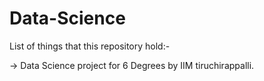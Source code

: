 # Data-Science

List of things that this repository hold:-

-> Data Science project for 6 Degrees by IIM tiruchirappalli.